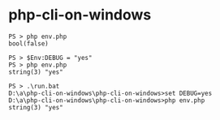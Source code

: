 # php-cli-on-windows

```console
PS > php env.php
bool(false)
```

```console
PS > $Env:DEBUG = "yes"
PS > php env.php
string(3) "yes"
```

```console
PS > .\run.bat
D:\a\php-cli-on-windows\php-cli-on-windows>set DEBUG=yes
D:\a\php-cli-on-windows\php-cli-on-windows>php env.php
string(3) "yes"
```
